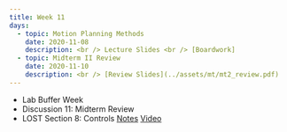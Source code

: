 ```yaml
---
title: Week 11
days:
  - topic: Motion Planning Methods
    date: 2020-11-08
    description: <br /> Lecture Slides <br /> [Boardwork]
  - topic: Midterm II Review
    date: 2020-11-10
    description: <br /> [Review Slides](../assets/mt/mt2_review.pdf)
---
```


- Lab Buffer Week
- Discussion 11: Midterm Review
- LOST Section 8: Controls [Notes](../assets/lost/LOST_Controls.pdf) [Video](https://youtu.be/HsSZ0eR6CzM)

